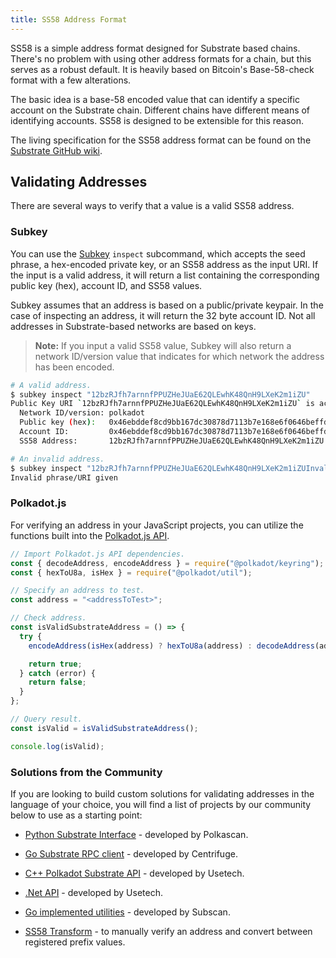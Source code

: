 ```yaml
---
title: SS58 Address Format
---
```


SS58 is a simple address format designed for Substrate based chains. There's no problem with using
other address formats for a chain, but this serves as a robust default. It is heavily based on
Bitcoin's Base-58-check format with a few alterations.

The basic idea is a base-58 encoded value that can identify a specific account on the Substrate
chain. Different chains have different means of identifying accounts. SS58 is designed to be
extensible for this reason.

The living specification for the SS58 address format can be found on the [Substrate GitHub wiki](https://github.com/paritytech/substrate/wiki/External-Address-Format-(SS58)).

## Validating Addresses

There are several ways to verify that a value is a valid SS58 address.

### Subkey

You can use the [Subkey](https://substrate.dev/docs/en/knowledgebase/integrate/subkey) `inspect`
subcommand, which accepts the seed phrase, a hex-encoded private key, or an SS58 address as the input
URI. If the input is a valid address, it will return a list containing the corresponding public
key (hex), account ID, and SS58 values.

Subkey assumes that an address is based on a public/private keypair. In the case of inspecting an
address, it will return the 32 byte account ID. Not all addresses in Substrate-based networks are
based on keys.

> **Note:** If you input a valid SS58 value, Subkey will also return a network ID/version value
> that indicates for which network the address has been encoded.

```bash
# A valid address.
$ subkey inspect "12bzRJfh7arnnfPPUZHeJUaE62QLEwhK48QnH9LXeK2m1iZU"
Public Key URI `12bzRJfh7arnnfPPUZHeJUaE62QLEwhK48QnH9LXeK2m1iZU` is account:
  Network ID/version: polkadot
  Public key (hex):   0x46ebddef8cd9bb167dc30878d7113b7e168e6f0646beffd77d69d39bad76b47a
  Account ID:         0x46ebddef8cd9bb167dc30878d7113b7e168e6f0646beffd77d69d39bad76b47a
  SS58 Address:       12bzRJfh7arnnfPPUZHeJUaE62QLEwhK48QnH9LXeK2m1iZU

# An invalid address.
$ subkey inspect "12bzRJfh7arnnfPPUZHeJUaE62QLEwhK48QnH9LXeK2m1iZUInvalidAddress"
Invalid phrase/URI given
```

### Polkadot.js

For verifying an address in your JavaScript projects, you can utilize the functions built
into the [Polkadot.js API](https://polkadot.js.org/docs/api/).

```javascript
// Import Polkadot.js API dependencies.
const { decodeAddress, encodeAddress } = require("@polkadot/keyring");
const { hexToU8a, isHex } = require("@polkadot/util");

// Specify an address to test.
const address = "<addressToTest>";

// Check address.
const isValidSubstrateAddress = () => {
  try {
    encodeAddress(isHex(address) ? hexToU8a(address) : decodeAddress(address));

    return true;
  } catch (error) {
    return false;
  }
};

// Query result.
const isValid = isValidSubstrateAddress();

console.log(isValid);
```

### Solutions from the Community

If you are looking to build custom solutions for validating addresses in the language of your choice,
you will find a list of projects by our community below to use as a starting point:

- [Python Substrate Interface](https://polkascan.github.io/py-substrate-interface/#substrateinterface.Keypair) - developed by Polkascan.

- [Go Substrate RPC client](https://github.com/centrifuge/go-substrate-rpc-client) - developed by Centrifuge.

- [C++ Polkadot Substrate API](https://github.com/usetech-llc/polkadot_api_cpp) - developed by Usetech.

- [.Net API](https://github.com/usetech-llc/polkadot_api_dotnet) - developed by Usetech.

- [Go implemented utilities](https://github.com/itering/subscan-essentials) - developed by Subscan.

- [SS58 Transform](https://polkadot.subscan.io/tools/ss58_transform) - to manually verify an address and convert between registered prefix values.

